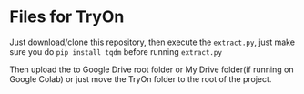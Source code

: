 # Files for TryOn

Just download/clone this repository, then execute the `extract.py`, just make sure you do `pip install tqdm` before running `extract.py`

Then upload the to Google Drive root folder or My Drive folder(if running on Google Colab) or just move the TryOn folder to the root of the project.
